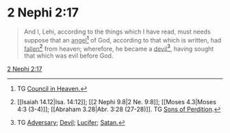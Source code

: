 # 2 Nephi 2:17

> And I, Lehi, according to the things which I have read, must needs suppose that an <u>angel</u>[^a] of God, according to that which is written, had <u>fallen</u>[^b] from heaven; wherefore, he became a <u>devil</u>[^c], having sought that which was evil before God.

[2 Nephi 2:17](https://www.churchofjesuschrist.org/study/scriptures/bofm/2-ne/2?lang=eng&id=p17#p17)


[^a]: TG [Council in Heaven.](https://www.churchofjesuschrist.org/study/scriptures/tg/council-in-heaven?lang=eng)
[^b]: [[Isaiah 14.12|Isa. 14:12]]; [[2 Nephi 9.8|2 Ne. 9:8]]; [[Moses 4.3|Moses 4:3 (3-4)]]; [[Abraham 3.28|Abr. 3:28 (27-28)]]. TG [Sons of Perdition](https://www.churchofjesuschrist.org/study/scriptures/tg/sons-of-perdition?lang=eng).
[^c]: TG [Adversary](https://www.churchofjesuschrist.org/study/scriptures/tg/adversary?lang=eng); [Devil](https://www.churchofjesuschrist.org/study/scriptures/tg/devil?lang=eng); [Lucifer](https://www.churchofjesuschrist.org/study/scriptures/tg/lucifer?lang=eng); [Satan.](https://www.churchofjesuschrist.org/study/scriptures/tg/satan?lang=eng)

